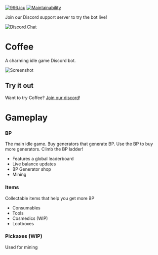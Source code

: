 [![996.icu](https://img.shields.io/badge/link-996.icu-red.svg)](https://996.icu) 
[![Maintainability](https://api.codeclimate.com/v1/badges/d1eeb09874edfefefcee/maintainability)](https://codeclimate.com/github/aStableNaka/Coffee/maintainability)

Join our Discord support server to try the bot live!

[![Discord Chat](https://img.shields.io/discord/530098686558994443.svg)](https://discord.gg/)  

# Coffee
A charming idle game Discord bot.

![Screenshot](https://i.imgur.com/xUxSmx2.png)

## Try it out
Want to try Coffee? [Join our discord](https://discord.gg/m7XztD)!

# Gameplay
### BP
The main idle game. Buy generators that generate BP. Use the BP to buy more generators. Climb the BP ladder!
- Features a global leaderboard
- Live balance updates
- BP Generator shop
- Mining
### Items
Collectable items that help you get more BP
- Consumables
- Tools
- Cosmedics (WIP)
- Lootboxes
### Pickaxes (WIP)
Used for mining
